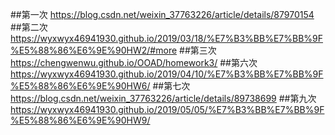 ##第一次
https://blog.csdn.net/weixin_37763226/article/details/87970154
##第二次
https://wyxwyx46941930.github.io/2019/03/18/%E7%B3%BB%E7%BB%9F%E5%88%86%E6%9E%90HW2/#more
##第三次
https://chengwenwu.github.io/OOAD/homework3/
##第六次
https://wyxwyx46941930.github.io/2019/04/10/%E7%B3%BB%E7%BB%9F%E5%88%86%E6%9E%90HW6/
##第七次
https://blog.csdn.net/weixin_37763226/article/details/89738699
##第九次
https://wyxwyx46941930.github.io/2019/05/05/%E7%B3%BB%E7%BB%9F%E5%88%86%E6%9E%90HW9/